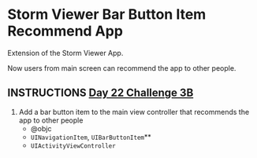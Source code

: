 # Storm Viewer Bar Button Item Recommend App

Extension of the Storm Viewer App.

Now users from main screen can recommend the app to other people.

## INSTRUCTIONS [Day 22 Challenge 3B](https://www.hackingwithswift.com/read/3/3/wrap-up)

1. Add a bar button item to the main view controller that recommends the app to other people
   - @objc
   - `UINavigationItem`, `UIBarButtonItem`**
   - `UIActivityViewController`
